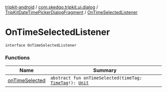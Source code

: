 [tripkit-android](../../../index.md) / [com.skedgo.tripkit.ui.dialog](../../index.md) / [TripKitDateTimePickerDialogFragment](../index.md) / [OnTimeSelectedListener](./index.md)

# OnTimeSelectedListener

`interface OnTimeSelectedListener`

### Functions

| Name | Summary |
|---|---|
| [onTimeSelected](on-time-selected.md) | `abstract fun onTimeSelected(timeTag: `[`TimeTag`](../../../com.skedgo.android.common.model/-time-tag/index.md)`!): `[`Unit`](https://kotlinlang.org/api/latest/jvm/stdlib/kotlin/-unit/index.html) |
